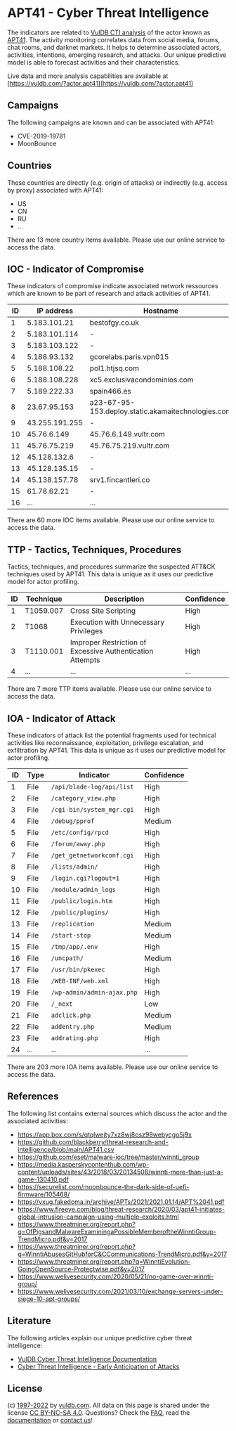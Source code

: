 # APT41 - Cyber Threat Intelligence

The indicators are related to [VulDB CTI analysis](https://vuldb.com/?kb.cti) of the actor known as [APT41](https://vuldb.com/?actor.apt41). The activity monitoring correlates data from social media, forums, chat rooms, and darknet markets. It helps to determine associated actors, activities, intentions, emerging research, and attacks. Our unique predictive model is able to forecast activities and their characteristics.

Live data and more analysis capabilities are available at [https://vuldb.com/?actor.apt41](https://vuldb.com/?actor.apt41)

## Campaigns

The following campaigns are known and can be associated with APT41:

* CVE-2019-19781
* MoonBounce

## Countries

These countries are directly (e.g. origin of attacks) or indirectly (e.g. access by proxy) associated with APT41:

* US
* CN
* RU
* ...

There are 13 more country items available. Please use our online service to access the data.

## IOC - Indicator of Compromise

These indicators of compromise indicate associated network ressources which are known to be part of research and attack activities of APT41.

ID | IP address | Hostname | Confidence
-- | ---------- | -------- | ----------
1 | 5.183.101.21 | bestofgy.co.uk | High
2 | 5.183.101.114 | - | High
3 | 5.183.103.122 | - | High
4 | 5.188.93.132 | gcorelabs.paris.vpn015 | High
5 | 5.188.108.22 | pol1.htjsq.com | High
6 | 5.188.108.228 | xc5.exclusivacondominios.com | High
7 | 5.189.222.33 | spain466.es | High
8 | 23.67.95.153 | a23-67-95-153.deploy.static.akamaitechnologies.com | High
9 | 43.255.191.255 | - | High
10 | 45.76.6.149 | 45.76.6.149.vultr.com | Medium
11 | 45.76.75.219 | 45.76.75.219.vultr.com | Medium
12 | 45.128.132.6 | - | High
13 | 45.128.135.15 | - | High
14 | 45.138.157.78 | srv1.fincantleri.co | High
15 | 61.78.62.21 | - | High
16 | ... | ... | ...

There are 60 more IOC items available. Please use our online service to access the data.

## TTP - Tactics, Techniques, Procedures

Tactics, techniques, and procedures summarize the suspected ATT&CK techniques used by APT41. This data is unique as it uses our predictive model for actor profiling.

ID | Technique | Description | Confidence
-- | --------- | ----------- | ----------
1 | T1059.007 | Cross Site Scripting | High
2 | T1068 | Execution with Unnecessary Privileges | High
3 | T1110.001 | Improper Restriction of Excessive Authentication Attempts | High
4 | ... | ... | ...

There are 7 more TTP items available. Please use our online service to access the data.

## IOA - Indicator of Attack

These indicators of attack list the potential fragments used for technical activities like reconnaissance, exploitation, privilege escalation, and exfiltration by APT41. This data is unique as it uses our predictive model for actor profiling.

ID | Type | Indicator | Confidence
-- | ---- | --------- | ----------
1 | File | `/api/blade-log/api/list` | High
2 | File | `/category_view.php` | High
3 | File | `/cgi-bin/system_mgr.cgi` | High
4 | File | `/debug/pprof` | Medium
5 | File | `/etc/config/rpcd` | High
6 | File | `/forum/away.php` | High
7 | File | `/get_getnetworkconf.cgi` | High
8 | File | `/lists/admin/` | High
9 | File | `/login.cgi?logout=1` | High
10 | File | `/module/admin_logs` | High
11 | File | `/public/login.htm` | High
12 | File | `/public/plugins/` | High
13 | File | `/replication` | Medium
14 | File | `/start-stop` | Medium
15 | File | `/tmp/app/.env` | High
16 | File | `/uncpath/` | Medium
17 | File | `/usr/bin/pkexec` | High
18 | File | `/WEB-INF/web.xml` | High
19 | File | `/wp-admin/admin-ajax.php` | High
20 | File | `/_next` | Low
21 | File | `adclick.php` | Medium
22 | File | `addentry.php` | Medium
23 | File | `addrating.php` | High
24 | ... | ... | ...

There are 203 more IOA items available. Please use our online service to access the data.

## References

The following list contains external sources which discuss the actor and the associated activities:

* https://app.box.com/s/qtqlwejty7xz8wj8osz98webycgo5j9x
* https://github.com/blackberry/threat-research-and-intelligence/blob/main/APT41.csv
* https://github.com/eset/malware-ioc/tree/master/winnti_group
* https://media.kasperskycontenthub.com/wp-content/uploads/sites/43/2018/03/20134508/winnti-more-than-just-a-game-130410.pdf
* https://securelist.com/moonbounce-the-dark-side-of-uefi-firmware/105468/
* https://vxug.fakedoma.in/archive/APTs/2021/2021.01.14/APT%2041.pdf
* https://www.fireeye.com/blog/threat-research/2020/03/apt41-initiates-global-intrusion-campaign-using-multiple-exploits.html
* https://www.threatminer.org/report.php?q=OfPigsandMalwareExaminingaPossibleMemberoftheWinntiGroup-TrendMicro.pdf&y=2017
* https://www.threatminer.org/report.php?q=WinntiAbusesGitHubforC&CCommunications-TrendMicro.pdf&y=2017
* https://www.threatminer.org/report.php?q=WinntiEvolution-GoingOpenSource-Protectwise.pdf&y=2017
* https://www.welivesecurity.com/2020/05/21/no-game-over-winnti-group/
* https://www.welivesecurity.com/2021/03/10/exchange-servers-under-siege-10-apt-groups/

## Literature

The following articles explain our unique predictive cyber threat intelligence:

* [VulDB Cyber Threat Intelligence Documentation](https://vuldb.com/?kb.cti)
* [Cyber Threat Intelligence - Early Anticipation of Attacks](https://www.scip.ch/en/?labs.20201022)

## License

(c) [1997-2022](https://vuldb.com/?kb.changelog) by [vuldb.com](https://vuldb.com/?kb.about). All data on this page is shared under the license [CC BY-NC-SA 4.0](https://creativecommons.org/licenses/by-nc-sa/4.0/). Questions? Check the [FAQ](https://vuldb.com/?kb.faq), read the [documentation](https://vuldb.com/?kb) or [contact us](https://vuldb.com/?contact)!

